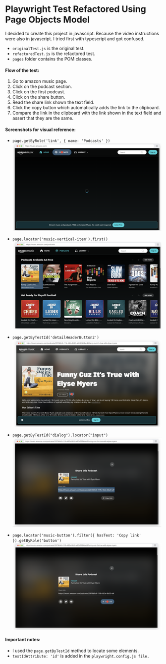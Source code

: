 # Playwright Test Refactored Using Page Objects Model 

I decided to create this project in javascript. Because the video instructions were also in javascript. I tried first with typescript and got confused. 

- `originalTest.js` is the original test. 
- `refactoredTest.js` is the refactored test.
- `pages` folder contains the POM classes.

#### Flow of the test:

1. Go to amazon music page. 
2. Click on the podcast section. 
3. Click on the first podcast.
4. Click on the share button. 
5. Read the share link shown the text field.
6. Click the copy button which automatically adds the link to the clipboard.
7. Compare the link in the clipboard with the link shown in the text field and assert that they are the same.

#### Screenshots for visual reference:

- `page.getByRole('link', { name: 'Podcasts' })`<img src="./screenshots/1.png">

- `page.locator('music-vertical-item').first()` <img src="./screenshots/2.png">
- `page.getByTestId('detailHeaderButton2')`<img src="./screenshots/3.png">
- `page.getByTestId("dialog").locator("input")`<img src="./screenshots/4.png">
- `page.locator('music-button').filter({ hasText: 'Copy link' }).getByRole('button')`<img src="./screenshots/5.png">

#### Important notes:
- I used the `page.getByTestId` method to locate some elements.
- `testIdAttribute: 'id'` is added in the `playwright.config.js file.`
